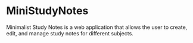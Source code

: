 # MiniStudyNotes

Minimalist Study Notes is a web application that allows the user to create, edit, and manage study notes for different subjects.

